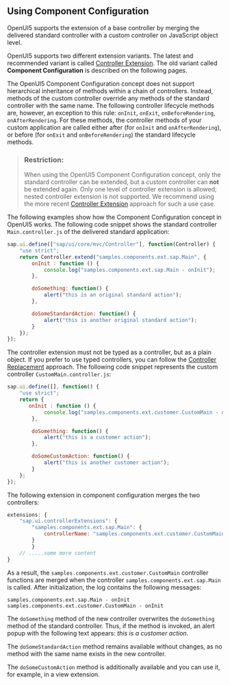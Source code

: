 <!-- loioc264d66d6e3c4104818bc52c174a000c -->

## Using Component Configuration

OpenUI5 supports the extension of a base controller by merging the delivered standard controller with a custom controller on JavaScript object level.

OpenUI5 supports two different extension variants. The latest and recommended variant is called [Controller Extension](../04_Essentials/using-controller-extension-21515f0.md). The old variant called **Component Configuration** is described on the following pages.

The OpenUI5 Component Configuration concept does not support hierarchical inheritance of methods within a chain of controllers. Instead, methods of the custom controller override any methods of the standard controller with the same name. The following controller lifecycle methods are, however, an exception to this rule: `onInit`, `onExit`, `onBeforeRendering`, `onAfterRendering`. For these methods, the controller methods of your custom application are called either after \(for `onInit` and `onAfterRendering`\), or before \(for `onExit` and `onBeforeRendering`\) the standard lifecycle methods.

> ### Restriction:  
> When using the OpenUI5 Component Configuration concept, only the standard controller can be extended, but a custom controller can **not** be extended again. Only one level of controller extension is allowed; nested controller extension is not supported. We recommend using the more recent [Controller Extension](../04_Essentials/using-controller-extension-21515f0.md) approach for such a use case.

The following examples show how the Component Configuration concept in OpenUI5 works. The following code snippet shows the standard controller `Main.controller.js` of the delivered standard application:

```js
sap.ui.define(["sap/ui/core/mvc/Controller"], function(Controller) {
    "use strict";
    return Controller.extend("samples.components.ext.sap.Main", {
        onInit : function () {
            console.log("samples.components.ext.sap.Main - onInit");
        },

        doSomething: function() {
            alert("this is an original standard action");
        },

        doSomeStandardAction: function() {
            alert("this is another original standard action");
        }
    });
});
```

The controller extension must not be typed as a controller, but as a plain object. If you prefer to use typed controllers, you can follow the [Controller Replacement](controller-replacement-b0b14bf.md) approach. The following code snippet represents the custom controller `CustomMain.controller.js`:

```js
sap.ui.define([], function() {
    "use strict";
    return {
       onInit : function () {
            console.log("samples.components.ext.customer.CustomMain - onInit");
        },

        doSomething: function() {
            alert("this is a customer action");
        },

        doSomeCustomAction: function() {
            alert("this is another customer action");
        }
    };
});
```

The following extension in component configuration merges the two controllers:

```js
extensions: {  
    "sap.ui.controllerExtensions": {
        "samples.components.ext.sap.Main": {
            controllerName: "samples.components.ext.customer.CustomMain"
        }
        }
    // .....some more content
}
```

As a result, the `samples.components.ext.customer.CustomMain` controller functions are merged when the controller `samples.components.ext.sap.Main` is called. After initialization, the log contains the following messages:

```
samples.components.ext.sap.Main - onInit
samples.components.ext.customer.CustomMain - onInit
```

The `doSomething` method of the new controller overwrites the `doSomething` method of the standard controller. Thus, if the method is invoked, an alert popup with the following text appears: *this is a customer action*.

The `doSomeStandardAction` method remains available without changes, as no method with the same name exists in the new controller.

The `doSomeCustomAction` method is additionally available and you can use it, for example, in a view extension.

